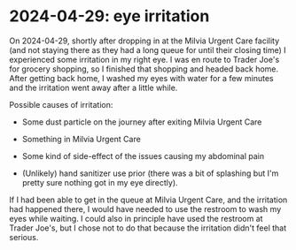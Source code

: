 # 2024-04-29: eye irritation

On 2024-04-29, shortly after dropping in at the Milvia Urgent Care
facility (and not staying there as they had a long queue for until
their closing time) I experienced some irritation in my right eye. I
was en route to Trader Joe's for grocery shopping, so I finished that
shopping and headed back home. After getting back home, I washed my
eyes with water for a few minutes and the irritation went away after a
little while.

Possible causes of irritation:

* Some dust particle on the journey after exiting Milvia Urgent Care

* Something in Milvia Urgent Care

* Some kind of side-effect of the issues causing my abdominal pain

* (Unlikely) hand sanitizer use prior (there was a bit of splashing
  but I'm pretty sure nothing got in my eye directly).

If I had been able to get in the queue at Milvia Urgent Care, and the
irritation had happened there, I would have needed to use the restroom
to wash my eyes while waiting. I could also in principle have used the
restroom at Trader Joe's, but I chose not to do that because the
irritation didn't feel that serious.
